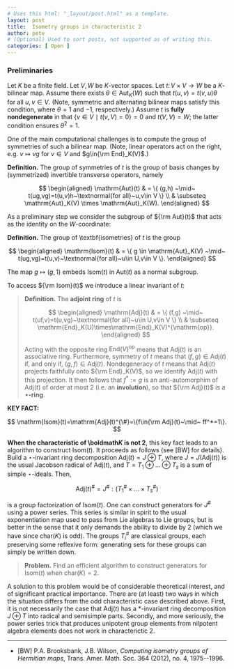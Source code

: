 ```yaml
---
# Uses this html: "_layout/post.html" as a template.
layout: post 
title:  Isometry groups in characteristic 2
author: pete
# (Optional) Used to sort posts, not supported as of writing this.
categories: [ Open ]
---
```



### Preliminaries

Let $K$ be a finite field. Let $V,W$ be $K$-vector spaces.  Let $t\colon V\times V \to W$ be a $K$-bilinear map.  Assume there exists $\theta\in \mathrm{Aut}_K(W)$ such that $t(u,v)=t(v,u)\theta$ for all $u,v\in V$. (Note, symmetric and alternating bilinear maps satisfy this condition, where $\theta=1$ and $-1$, respectively.) Assume $t$ is **fully nondegenerate** in that $\{v\in V~\mid~t(v,V)=0\}=0$ and $t(V,V)=W$; the latter condition ensures $\theta^2=1$.

One of the main computational challenges is to compute the group of symmetries of such a bilinear map.  (Note, linear operators act on the right, e.g. $v\mapsto vg$ for $v\in V$ and $g\in{\rm End}_K(V)$.)

**Definition.**
The group of symmetries of $t$ is the group of basis changes by (symmetrized) invertible transverse operators, namely

$$
\begin{aligned}
\mathrm{Aut}(t) & =  \{ (g,h) ~\mid~ t(ug,vg)=t(u,v)h~\textnormal{for all}~u,v\in V \} \\
            & \subseteq \mathrm{Aut}_K(V) \times \mathrm{Aut}_K(W).
\end{aligned}
$$


As a preliminary step we consider the subgroup of ${\rm Aut}(t)$ that acts as the identity on the $W$-coordinate:

**Definition.**
  The group of \textbf{isometries} of $t$ is the group

  $$
  \begin{aligned}
  \mathrm{Isom}(t) & = \{ g \in \mathrm{Aut}_K(V) ~\mid~ 
  t(ug,vg)=t(u,v)~\textnormal{for all}~u\in U,v\in V \}.
  \end{aligned}
  $$

  The map $g\mapsto (g,1)$ embeds   $\mathrm{Isom}(t)$ in $\mathrm{Aut}(t)$ as a normal subgroup.

To access ${\rm Isom}(t)$ we introduce a linear invariant of $t$:

>**Definition.**
>The **adjoint ring** of $t$ is
>
>$$
  \begin{aligned}
  \mathrm{Adj}(t) & =  \{ (f,g) ~\mid~ t(uf,v)=t(u,vg)~\textnormal{for all}~u\in U,v\in V \} \\
              & \subseteq  \mathrm{End}_K(U)\times\mathrm{End}_K(V)^{\mathrm{op}}.
  \end{aligned}
$$
>
>Acting with the opposite ring $\mathrm{End}(V)^{\mathrm{op}}$ means that $\mathrm{Adj}(t)$ is an associative ring. Furthermore, symmetry of $t$ means that $(f,g)\in \mathrm{Adj}(t)$ if, and only if, $(g,f)\in \mathrm{ Adj}(t)$.  Nondegeneracy of $t$ means that $\mathrm{Adj}(t)$ projects faithfully onto ${\rm End}_K(V)$, so we identify $\mathrm{Adj}(t)$ with this projection. It then follows that $f^*:=g$ is an anti-automorphim of $\mathrm{Adj}(t)$ of order at most 2 (i.e. an **involution**), so that
${\rm Adj}(t)$ is a **$\star$-ring**.

**KEY FACT:** 

$$
\mathrm{Isom}(t)=\mathrm{Adj}(t)^{\#}=\{f\in{\rm Adj}(t)~\mid~
ff^*=1\}.
$$

**When the characteristic of \boldmath$K$ is not 2**, this key fact leads to an algorithm to construct $\mathrm{Isom}(t)$. It proceeds as follows (see [BW] for details). Build a $\star$-invariant ring decomposition $\mathrm{Adj}(t)=J\oplus T$, where $J=J(\mathrm{Adj}(t))$ is the usual Jacobson radical of $\mathrm{Adj}(t)$, and $T=T_1\oplus\ldots\oplus T_s$ is a sum of simple $\star$-ideals.
Then,

$$
\mathrm{Adj}(t)^{\#}=J^{\#} : (T_1^{\#}\times\ldots\times T_s^{\#})
$$

is a group factorization of $\mathrm{Isom}(t)$. One can construct generators for $J^{\#}$ using a power series. This series is similar in spirit to the usual exponentiation map used to pass from Lie algebras to Lie groups, but is better in the sense that it only demands the ability to divide by 2 (which we have since $\mathrm{char}(K)$ is odd). The groups $T_i^{\#}$ are classical groups, each preserving some reflexive form: generating sets for these groups can simply be written down.

> **Problem.** Find an efficient algorithm to construct generators for $\mathrm{Isom}(t)$ when $\mathrm{char}(K)=2$.  

A solution to this problem would be of considerable theoretical interest, and of significant practical importance. There are (at least) two ways in which the situation differs from the odd characteristic case described above.  First, it is not necessarily the case that $\mathrm{Adj}(t)$ has a $*$-invariant ring decomposition $J\oplus T$ into radical and semisimple parts.  Secondly, and more seriously, the power series trick that produces unipotent group elements from nilpotent algebra elements does not work in characterictic 2.

---

 - [BW] P.A. Brooksbank, J.B. Wilson, *Computing isometry groups of Hermitian maps*, Trans. Amer. Math. Soc. 364 (2012), no. 4, 1975--1996.
